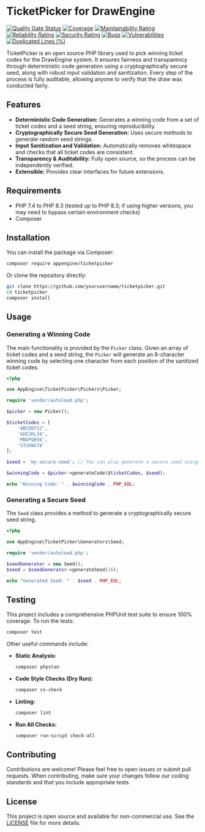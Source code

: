 # TicketPicker for DrawEngine
[![Quality Gate Status](https://sonarcloud.io/api/project_badges/measure?project=appengine-ltd_ticket-picker&metric=alert_status)](https://sonarcloud.io/summary/new_code?id=appengine-ltd_ticket-picker)
[![Coverage](https://sonarcloud.io/api/project_badges/measure?project=appengine-ltd_ticket-picker&metric=coverage)](https://sonarcloud.io/summary/new_code?id=appengine-ltd_ticket-picker)
[![Maintainability Rating](https://sonarcloud.io/api/project_badges/measure?project=appengine-ltd_ticket-picker&metric=sqale_rating)](https://sonarcloud.io/summary/new_code?id=appengine-ltd_ticket-picker)
[![Reliability Rating](https://sonarcloud.io/api/project_badges/measure?project=appengine-ltd_ticket-picker&metric=reliability_rating)](https://sonarcloud.io/summary/new_code?id=appengine-ltd_ticket-picker)
[![Security Rating](https://sonarcloud.io/api/project_badges/measure?project=appengine-ltd_ticket-picker&metric=security_rating)](https://sonarcloud.io/summary/new_code?id=appengine-ltd_ticket-picker)
[![Bugs](https://sonarcloud.io/api/project_badges/measure?project=appengine-ltd_ticket-picker&metric=bugs)](https://sonarcloud.io/summary/new_code?id=appengine-ltd_ticket-picker)
[![Vulnerabilities](https://sonarcloud.io/api/project_badges/measure?project=appengine-ltd_ticket-picker&metric=vulnerabilities)](https://sonarcloud.io/summary/new_code?id=appengine-ltd_ticket-picker)
[![Duplicated Lines (%)](https://sonarcloud.io/api/project_badges/measure?project=appengine-ltd_ticket-picker&metric=duplicated_lines_density)](https://sonarcloud.io/summary/new_code?id=appengine-ltd_ticket-picker)

TicketPicker is an open source PHP library used to pick winning ticket codes for the DrawEngine system. It ensures fairness and transparency through deterministic code generation using a cryptographically secure seed, along with robust input validation and sanitization. Every step of the process is fully auditable, allowing anyone to verify that the draw was conducted fairly.

## Features

- **Deterministic Code Generation:** Generates a winning code from a set of ticket codes and a seed string, ensuring reproducibility.
- **Cryptographically Secure Seed Generation:** Uses secure methods to generate random seed strings.
- **Input Sanitization and Validation:** Automatically removes whitespace and checks that all ticket codes are consistent.
- **Transparency & Auditability:** Fully open source, so the process can be independently verified.
- **Extensible:** Provides clear interfaces for future extensions.

## Requirements

- PHP 7.4 to PHP 8.3 (tested up to PHP 8.3; if using higher versions, you may need to bypass certain environment checks)
- Composer

## Installation

You can install the package via Composer:

```bash
composer require appengine/ticketpicker
```

Or clone the repository directly:

```bash
git clone https://github.com/yourusername/ticketpicker.git
cd ticketpicker
composer install
```

## Usage

### Generating a Winning Code

The main functionality is provided by the `Picker` class. Given an array of ticket codes and a seed string, the `Picker` will generate an 8-character winning code by selecting one character from each position of the sanitized ticket codes.

```php
<?php

use AppEngine\TicketPicker\Pickers\Picker;

require 'vendor/autoload.php';

$picker = new Picker();

$ticketCodes = [
    'ABCDEF12',
    'GHIJKL34',
    'MNOPQR56',
    'STUVWX78'
];

$seed = 'my-secure-seed'; // You can also generate a secure seed using the Seed class

$winningCode = $picker->generateCode($ticketCodes, $seed);

echo "Winning Code: " . $winningCode . PHP_EOL;
```

### Generating a Secure Seed

The `Seed` class provides a method to generate a cryptographically secure seed string.

```php
<?php

use AppEngine\TicketPicker\Generators\Seed;

require 'vendor/autoload.php';

$seedGenerator = new Seed();
$seed = $seedGenerator->generateSeed(16);

echo "Generated Seed: " . $seed . PHP_EOL;
```

## Testing

This project includes a comprehensive PHPUnit test suite to ensure 100% coverage. To run the tests:

```bash
composer test
```

Other useful commands include:

- **Static Analysis:**
  ```bash
  composer phpstan
  ```
- **Code Style Checks (Dry Run):**
  ```bash
  composer cs-check
  ```
- **Linting:**
  ```bash
  composer lint
  ```
- **Run All Checks:**
  ```bash
  composer run-script check-all
  ```

## Contributing

Contributions are welcome! Please feel free to open issues or submit pull requests. When contributing, make sure your changes follow our coding standards and that you include appropriate tests.

## License

This project is open source and available for non-commercial use. See the [LICENSE](LICENSE.md) file for more details.